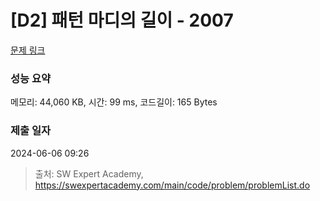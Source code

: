 # [D2] 패턴 마디의 길이 - 2007 

[문제 링크](https://swexpertacademy.com/main/code/problem/problemDetail.do?contestProbId=AV5P1kNKAl8DFAUq) 

### 성능 요약

메모리: 44,060 KB, 시간: 99 ms, 코드길이: 165 Bytes

### 제출 일자

2024-06-06 09:26



> 출처: SW Expert Academy, https://swexpertacademy.com/main/code/problem/problemList.do
